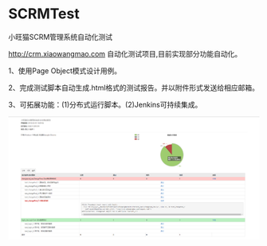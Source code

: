 # SCRMTest
小旺猫SCRM管理系统自动化测试

http://crm.xiaowangmao.com 自动化测试项目,目前实现部分功能自动化。

1、使用Page Object模式设计用例。

2、完成测试脚本自动生成.html格式的测试报告。并以附件形式发送给相应邮箱。

3、可拓展功能：(1)分布式运行脚本。(2)Jenkins可持续集成。

 ![image](https://github.com/2zyyyyy/SCRMTest/blob/master/crm/report/images/测试报告截图.png)



